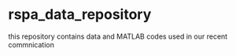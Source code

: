 # rspa_data_repository
this repository contains data and MATLAB codes used in our recent commnication
